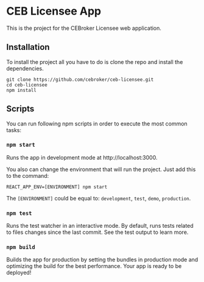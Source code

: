 # CEB Licensee App

This is the project for the CEBroker Licensee web application.

## Installation

To install the project all you have to do is clone the repo and install the dependencies.

```
git clone https://github.com/cebroker/ceb-licensee.git 
cd ceb-licensee
npm install
```

## Scripts
You can run following npm scripts in order to execute the most common tasks:

### `npm start`

Runs the app in development mode at http://localhost:3000.

You also can change the environment that will run the project. Just add this to the command:

  `REACT_APP_ENV=[ENVIRONMENT] npm start`

The `[ENVIRONMENT]` could be equal to: `development`, `test`, `demo`, `production`.

### `npm test`

Runs the test watcher in an interactive mode. By default, runs tests related to files changes since the last commit. See the test output to learn more.

### `npm build`

Builds the app for production by setting the bundles in production mode and optimizing the build for the best performance.
Your app is ready to be deployed!